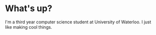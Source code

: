 # What's up?

I'm a third year computer science student at University of Waterloo. I just like making cool things. 


